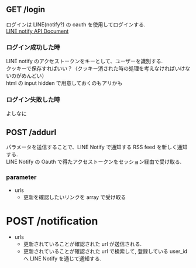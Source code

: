## GET /login
ログインは LINE(notify?) の oauth を使用してログインする.  
[LINE notify API Document](https://notify-bot.line.me/static/pdf/line-notify-api_ja.pdf)  
  
### ログイン成功した時
LINE notify のアクセストークンをキーとして、ユーザーを識別する.  
クッキーで保存すればいい？（クッキー消された時の処理を考えなければいけないのがめんどい）  
html の input hidden で用意しておくのもアリかも

### ログイン失敗した時
よしなに

## POST /addurl
パラメータを送信することで、LINE Notify で通知する RSS feed を新しく通知する.   
LINE Notify の Oauth で得たアクセストークンをセッション経由で受け取る.

### parameter
- urls
  - 更新を確認したいリンクを array で受け取る
     
# POST /notification
- urls
  - 更新されていることが確認された url が送信される.
  - 更新されていることが確認された url で検索して, 登録している user_id へ LINE Notify を通じて通知する.
